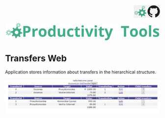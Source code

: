 <!--Category:C#,SQL--> 
 <p align="right">
    <a href="http://productivitytools.tech/productivitytools-createsqlserverdatabase/"><img src="Images/Header/ProductivityTools_green_40px_2.png" /><a> 
    <a href="https://github.com/ProductivityTools-Learning/ProductivityTools.Example.GCP.SecretManager"><img src="Images/Header/Github_border_40px.png" /></a>
</p>
<p align="center">
    <a href="http://http://productivitytools.top/">
        <img src="Images/Header/LogoTitle_green_500px.png" />
    </a>
</p>

# Transfers Web

Application stores information about transfers in the hierarchical structure.

<!---more--->

![](Images/2023-10-20-20-37-09.png)